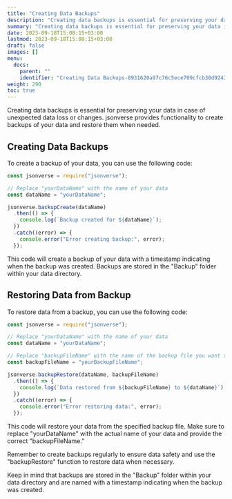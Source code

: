 ```yaml
---
title: "Creating Data Backups"
description: "Creating data backups is essential for preserving your data in case of unexpected data loss or changes. jsonverse provides functionality to create backups of your data and restore them when needed."
summary: "Creating data backups is essential for preserving your data in case of unexpected data loss or changes. jsonverse provides functionality to create backups of your data and restore them when needed."
date: 2023-09-18T15:08:15+03:00
lastmod: 2023-09-18T15:08:15+03:00
draft: false
images: []
menu:
  docs:
    parent: ""
    identifier: "Creating Data Backups-8931620a97c76c5ece709cfcb30d9243"
weight: 290
toc: true
---
```


Creating data backups is essential for preserving your data in case of unexpected data loss or changes. jsonverse provides functionality to create backups of your data and restore them when needed.

## Creating Data Backups

To create a backup of your data, you can use the following code:

```js
const jsonverse = require("jsonverse");

// Replace "yourDataName" with the name of your data
const dataName = "yourDataName";

jsonverse.backupCreate(dataName)
  .then(() => {
    console.log(`Backup created for ${dataName}`);
  })
  .catch((error) => {
    console.error("Error creating backup:", error);
  });
```

This code will create a backup of your data with a timestamp indicating when the backup was created. Backups are stored in the "Backup" folder within your data directory.

## Restoring Data from Backup

To restore data from a backup, you can use the following code:

```js
const jsonverse = require("jsonverse");

// Replace "yourDataName" with the name of your data
const dataName = "yourDataName";

// Replace "backupFileName" with the name of the backup file you want to restore
const backupFileName = "yourBackupFileName"; 

jsonverse.backupRestore(dataName, backupFileName)
  .then(() => {
    console.log(`Data restored from ${backupFileName} to ${dataName}`);
  })
  .catch((error) => {
    console.error("Error restoring data:", error);
  });
```

This code will restore your data from the specified backup file. Make sure to replace "yourDataName" with the actual name of your data and provide the correct "backupFileName."

Remember to create backups regularly to ensure data safety and use the "backupRestore" function to restore data when necessary.

Keep in mind that backups are stored in the "Backup" folder within your data directory and are named with a timestamp indicating when the backup was created.
